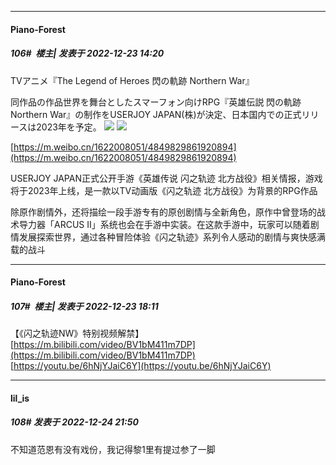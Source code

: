 

*****

####  Piano-Forest  
##### 106#         楼主| 发表于 2022-12-23 14:20

TVアニメ『The Legend of Heroes 閃の軌跡 Northern War』

同作品の作品世界を舞台としたスマーフォン向けRPG『英雄伝説 閃の軌跡 Northern War』の制作をUSERJOY JAPAN(株)が決定、日本国内での正式リリースは2023年を予定。
<img src="https://p.sda1.dev/9/51508a048f87092bae087009cb876dbb/002 _1_.jpg" referrerpolicy="no-referrer">
<img src="https://p.sda1.dev/9/458214f3893e26e67127fd5aa8e384ed/003 _4_.jpg" referrerpolicy="no-referrer">

[https://m.weibo.cn/1622008051/4849829861920894](https://m.weibo.cn/1622008051/4849829861920894)

USERJOY JAPAN正式公开手游《英雄传说 闪之轨迹 北方战役》相关情报，游戏将于2023年上线，是一款以TV动画版《闪之轨迹 北方战役》为背景的RPG作品

除原作剧情外，还将描绘一段手游专有的原创剧情与全新角色，原作中曾登场的战术导力器「ARCUS II」系统也会在手游中实装。在这款手游中，玩家可以随着剧情发展探索世界，通过各种冒险体验《闪之轨迹》系列令人感动的剧情与爽快感满载的战斗



*****

####  Piano-Forest  
##### 107#         楼主| 发表于 2022-12-23 18:11

【《闪之轨迹NW》特别视频解禁】 
[https://m.bilibili.com/video/BV1bM411m7DP](https://m.bilibili.com/video/BV1bM411m7DP)
[https://youtu.be/6hNjYJaiC6Y](https://youtu.be/6hNjYJaiC6Y)



*****

####  lil_is  
##### 108#       发表于 2022-12-24 21:50

不知道范恩有没有戏份，我记得黎1里有提过参了一脚

